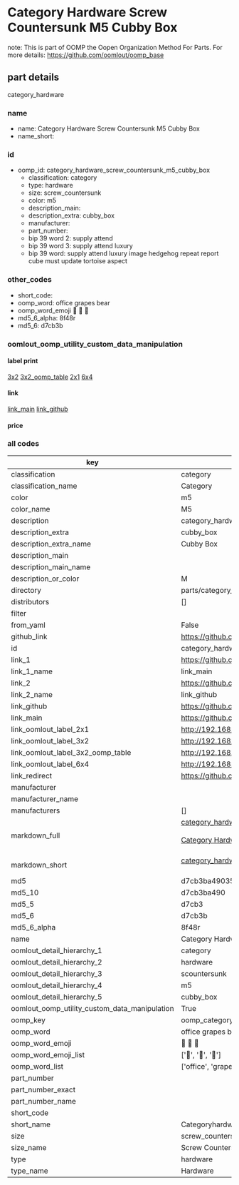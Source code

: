 # Category Hardware Screw Countersunk M5 Cubby Box  

note: This is part of OOMP the Oopen Organization Method For Parts. For more details: https://github.com/oomlout/oomp_base

##  part details
  



category_hardware



### name
* name: Category Hardware Screw Countersunk M5 Cubby Box
* name_short: 
### id
* oomp_id: category_hardware_screw_countersunk_m5_cubby_box
  * classification: category
  * type: hardware
  * size: screw_countersunk
  * color: m5
  * description_main: 
  * description_extra: cubby_box
  * manufacturer: 
  * part_number: 
  * bip 39 word 2: supply attend
  * bip 39 word 3: supply attend luxury
  * bip 39 word: supply attend luxury image hedgehog repeat report cube must update tortoise aspect

### other_codes
* short_code: 
* oomp_word: office grapes bear
* oomp_word_emoji :office: :grapes: :bear:
* md5_6_alpha: 8f48r
* md5_6: d7cb3b






### oomlout_oomp_utility_custom_data_manipulation
#### label print
[3x2](http://192.168.1.245:1112/?label=oomp%208f48r)
[3x2_oomp_table](http://192.168.1.108:1112/?label=oomp%208f48r)
[2x1](http://192.168.1.242:1112/?label=oomp%208f48r)
[6x4](http://192.168.1.55:1112/?label=oomp%208f48r)    

#### link

[link_main](https://github.com/oomlout/oomlout_oomp_version_1_messy/tree/main/parts/category_hardware_screw_countersunk_m5_cubby_box) [link_github](https://github.com/oomlout/oomlout_oomp_version_1_messy/tree/main/parts/category_hardware_screw_countersunk_m5_cubby_box)                             

#### price







### all codes 
| key | value |  
| --- | --- |  
| classification | category |  
| classification_name | Category |  
| color | m5 |  
| color_name | M5 |  
| description | category_hardware |  
| description_extra | cubby_box |  
| description_extra_name | Cubby Box |  
| description_main |  |  
| description_main_name |  |  
| description_or_color | M  |  
| directory | parts/category_hardware_screw_countersunk_m5_cubby_box |  
| distributors | [] |  
| filter |  |  
| from_yaml | False |  
| github_link | https://github.com/oomlout/oomlout_oomp_part_src/tree/main/parts/category_hardware_screw_countersunk_m5_cubby_box |  
| id | category_hardware_screw_countersunk_m5_cubby_box |  
| link_1 | https://github.com/oomlout/oomlout_oomp_version_1_messy/tree/main/parts/category_hardware_screw_countersunk_m5_cubby_box |  
| link_1_name | link_main |  
| link_2 | https://github.com/oomlout/oomlout_oomp_version_1_messy/tree/main/parts/category_hardware_screw_countersunk_m5_cubby_box |  
| link_2_name | link_github |  
| link_github | https://github.com/oomlout/oomlout_oomp_version_1_messy/tree/main/parts/category_hardware_screw_countersunk_m5_cubby_box |  
| link_main | https://github.com/oomlout/oomlout_oomp_version_1_messy/tree/main/parts/category_hardware_screw_countersunk_m5_cubby_box |  
| link_oomlout_label_2x1 | http://192.168.1.242:1112/?label=oomp%208f48r |  
| link_oomlout_label_3x2 | http://192.168.1.245:1112/?label=oomp%208f48r |  
| link_oomlout_label_3x2_oomp_table | http://192.168.1.108:1112/?label=oomp%208f48r |  
| link_oomlout_label_6x4 | http://192.168.1.55:1112/?label=oomp%208f48r |  
| link_redirect | https://github.com/oomlout/oomlout_oomp_version_1_messy/tree/main/parts/category_hardware_screw_countersunk_m5_cubby_box |  
| manufacturer |  |  
| manufacturer_name |  |  
| manufacturers | [] |  
| markdown_full | [category_hardware_screw_countersunk_m5_cubby_box](none)<br>[](none)<br>[Category Hardware Screw Countersunk M5 Cubby Box](none)<br><br> |  
| markdown_short | [category_hardware_screw_countersunk_m5_cubby_box](none)<br><br> |  
| md5 | d7cb3ba4903576dedab547150a83a6ce |  
| md5_10 | d7cb3ba490 |  
| md5_5 | d7cb3 |  
| md5_6 | d7cb3b |  
| md5_6_alpha | 8f48r |  
| name | Category Hardware Screw Countersunk M5 Cubby Box |  
| oomlout_detail_hierarchy_1 | category |  
| oomlout_detail_hierarchy_2 | hardware |  
| oomlout_detail_hierarchy_3 | scountersunk |  
| oomlout_detail_hierarchy_4 | m5 |  
| oomlout_detail_hierarchy_5 | cubby_box |  
| oomlout_oomp_utility_custom_data_manipulation | True |  
| oomp_key | oomp_category_hardware_screw_countersunk_m5_cubby_box |  
| oomp_word | office grapes bear |  
| oomp_word_emoji | :office: :grapes: :bear: |  
| oomp_word_emoji_list | [':office:', ':grapes:', ':bear:'] |  
| oomp_word_list | ['office', 'grapes', 'bear'] |  
| part_number |  |  
| part_number_exact |  |  
| part_number_name |  |  
| short_code |  |  
| short_name | Categoryhardware |  
| size | screw_countersunk |  
| size_name | Screw Countersunk |  
| type | hardware |  
| type_name | Hardware |  
